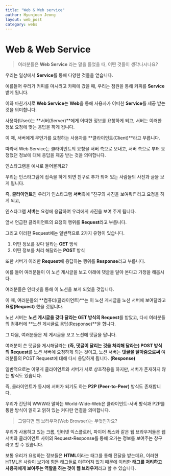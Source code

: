 ```yaml
---
title: "Web & Web service"
author: Hyunjoon Jeong
layout: web_post
category: webs
---
```


# Web & Web Service

> 여러분들은 **Web Service** 라는 말을 들었을 때, 어떤 것들이 생각나시나요?

우리는 일상에서 **Service**를 통해 다양한 것들을 얻습니다.

예를들어 우리가 커피를 마시려고 카페에 갔을 때, 우리는 점원을 통해 커피를 **Service** 받게 됩니다.

이와 마찬가지로 **Web Service**는 **Web**을 통해 사용자가 어떠한 **Service**를 제공 받는 것을 의미합니다.

사용자(User)는 **서버(Server)**에게 어떠한 정보를 요청하게 되고, 서버는 이러한 정보 요청에 맞는 응답을 하게 됩니다.

이 때, 서버에게 무언가를 요청하는 사용자를 **클라이언트(Client)**라고 부릅니다.

따라서 Web Service는 클라이언트의 요청을 서버 측으로 보내고, 서버 측으로 부터 요청했던 정보에 대해 응답을 제공 받는 것을 의미합니다.

인스타그램을 예시로 들어볼까요?

우리는 인스타그램에 접속을 하게 되면 친구로 추가 되어 있는 사람들의 사진과 글을 보게 됩니다.

즉, **클라이언트**인 우리가 인스타그램 **서버**측에 "친구의 사진을 보여줘!" 라고 요청을 하게 되고,

인스타그램 **서버**는 요청에 응답하여 우리에게 사진을 보여 주게 됩니다.

앞서 언급한 클라이언트의 요청의 행위를 **Request**라고 부릅니다.

그리고 이러한 Request에는 일반적으로 2가지 유형이 있습니다.

1. 어떤 정보를 갖다 달라는 **GET** 방식
2. 어떤 정보를 처리 해달라는 **POST** 방식

또한 서버가 이러한 **Request**에 응답하는 행위를 **Response**라고 부릅니다.

예를 들어 여러분들이 이 노션 게시글을 보고 아래에 댓글을 달아 본다고 가정을 해봅시다.

여러분들은 인터넷을 통해 이 노션을 보게 되었을 것입니다.

이 때, 여러분들의 **컴퓨터(클라이언트)**는 이 노션 게시글을 노션 서버에 보여달라고 **요청(Request)** 했을 것입니다.

노션 서버는 **노션 게시글을 갖다 달라는 GET 방식의 Request**를 받았고, 다시 여러분들의 컴퓨터에 **노션 게시글로 응답(Response)**을 합니다.

그 다음, 여러분들은 제 게시글을 보고 노션에 댓글을 답니다.

여러분이 쓴 댓글을 게시해달라는 **(즉, 댓글이 달리는 것을 처리해 달라는) POST 방식의 Request**를 노션 서버에 요청하게 되는 것이고, 노션 서버는 **댓글을 달아줌으로써** 여러분들의 POST Request에 대해  다시 응답하게 됩니다. **(Response)**

일반적으로는 이렇게 클라이언트와 서버가 서로 상호작용을 하지만, 서버가 존재하지 않는 방식도 있습니다.

즉, 클라이언트가 동시에 서버가 되기도 하는 **P2P (Peer-to-Peer)** 방식도 존재합니다.

우리가 간단히 WWW라 말하는 World-Wide-Web은 클라이언트-서버 방식과 P2P를 통한 방식이 얽히고 얽혀 있는 커다란 연결을 의미합니다.

> 그렇다면 웹 브라우저(Web Browser)는 무엇인가요?

우리가 사용하고 있는 크롬, 인터넷 익스플로러, 파이어 폭스와 같은 웹 브라우저들은 웹 서버와 클라이언트 사이의 Request-Response를 통해 오가는 정보를 보여주는 창구라고 할 수 있습니다.

보통 우리가 요청하는 정보들은 **HTML**이라는 태그를 통해 전달을 받는데요, 이러한 HTML은 사람이 보기에 힘든 태그들로 이루어져 있기 때문에 이러한 **태그를 처리하고 사용자에게 보여주는 역할을 하는 것이 웹 브라우저**라고 할 수 있습니다.
